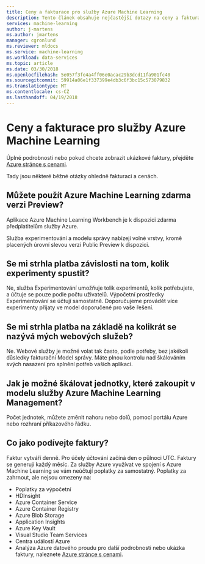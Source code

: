 ```yaml
---
title: Ceny a fakturace pro služby Azure Machine Learning
description: Tento článek obsahuje nejčastější dotazy na ceny a fakturace pro Azure Machine Learning funkce verze preview
services: machine-learning
author: j-martens
ms.author: jmartens
manager: cgronlund
ms.reviewer: mldocs
ms.service: machine-learning
ms.workload: data-services
ms.topic: article
ms.date: 03/30/2018
ms.openlocfilehash: 5e057f3fe4a4ff06e0acac29b3dcd11fa901fc40
ms.sourcegitcommit: 59914a06e1f337399e4db3c6f3bc15c573079832
ms.translationtype: MT
ms.contentlocale: cs-CZ
ms.lasthandoff: 04/19/2018
---
```

# <a name="pricing-and-billing-for-azure-machine-learning-services"></a>Ceny a fakturace pro služby Azure Machine Learning

Úplné podrobnosti nebo pokud chcete zobrazit ukázkové faktury, přejděte [Azure stránce s cenami](https://azure.microsoft.com/pricing/details/machine-learning-services/).  

Tady jsou některé běžné otázky ohledně fakturaci a cenách.

## <a name="can-i-use-azure-machine-learning-for-free-during-preview"></a>Můžete použít Azure Machine Learning zdarma verzi Preview?    

Aplikace Azure Machine Learning Workbench je k dispozici zdarma předplatitelům služby Azure.

Služba experimentování a modelu správy nabízejí volné vrstvy, kromě placených úrovní slevou verzi Public Preview k dispozici.

## <a name="am-i-charged-based-on-how-many-experiments-i-run"></a>Se mi strhla platba závislosti na tom, kolik experimenty spustit?

Ne, služba Experimentování umožňuje tolik experimentů, kolik potřebujete, a účtuje se pouze podle počtu uživatelů. Výpočetní prostředky Experimentování se účtují samostatně.  Doporučujeme provádět více experimenty přijaty ve model doporučené pro vaše řešení. 

## <a name="am-i-charged-based-on-how-many-times-my-web-services-is-called"></a>Se mi strhla platba na základě na kolikrát se nazývá mých webových služeb?

Ne. Webové služby je možné volat tak často, podle potřeby, bez jakékoli důsledky fakturační Model správy. Máte plnou kontrolu nad škálováním svých nasazení pro splnění potřeb vašich aplikací.

## <a name="how-can-i-scale-the-units-i-purchase-in-the-azure-machine-learning-model-management"></a>Jak je možné škálovat jednotky, které zakoupit v modelu služby Azure Machine Learning Management?

Počet jednotek, můžete změnit nahoru nebo dolů, pomocí portálu Azure nebo rozhraní příkazového řádku. 

## <a name="what-does-a-bill-look-like"></a>Co jako podívejte faktury?

Faktur vytváří denně. Pro účely účtování začíná den o půlnoci UTC. Faktury se generují každý měsíc. Za služby Azure využívat ve spojení s Azure Machine Learning se vám neúčtují poplatky za samostatný. Poplatky za zahrnout, ale nejsou omezeny na: 
- Poplatky za výpočetní
- HDInsight
- Azure Container Service
- Azure Container Registry 
- Azure Blob Storage
- Application Insights
- Azure Key Vault
- Visual Studio Team Services
- Centra událostí Azure
- Analýza Azure datového proudu pro další podrobnosti nebo ukázka faktury, naleznete [Azure stránce s cenami](https://azure.microsoft.com/pricing/details/machine-learning-services/). 
